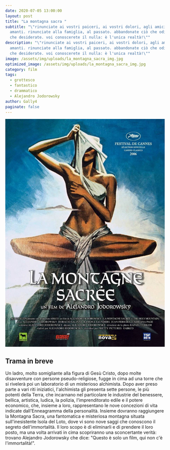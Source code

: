 ```yaml
---
date: 2020-07-05 13:00:00
layout: post
title: "La montagna sacra "
subtitle: "\"rinunciate ai vostri paiceri, ai vostri dolori, agli amici, agli
  amanti. rinunciate alla famiglia, al passato. abbandonate ciò che odiate, ciò
  che desiderate. voi conoscerete il nulla: è l'unica realtà!\""
description: "\"rinunciate ai vostri paiceri, ai vostri dolori, agli amici, agli
  amanti. rinunciate alla famiglia, al passato. abbandonate ciò che odiate, ciò
  che desiderate. voi conoscerete il nulla: è l'unica realtà!\""
image: /assets/img/uploads/la_montagna_sacra_img.jpg
optimized_image: /assets/img/uploads/la_montagna_sacra_img.jpg
category: film
tags:
  - grottesco
  - fantastico
  - drammatico
  - Alejandro Jodorowsky
author: Gally4
paginate: false
---
```

![](/assets/img/uploads/la_montagna-sacra_locandina.jpeg)

## Trama in breve

Un ladro, molto somigliante alla figura di Gesù Cristo, dopo molte disavventure con persone pseudo-religiose, fugge in cima ad una torre che si rivelerà poi un laboratorio di un misterioso alchimista. Dopo aver preso parte a vari riti iniziatici, l'alchimista gli presenta sette persone, le più potenti della Terra, che incarnano nel particolare le industrie del benessere, bellica, artistica, ludica, la polizia, l'imprenditorato edile e il potere economico, che, insieme a loro, rappresentano le nove concezioni di vita indicate dall'Enneagramma della personalità. Insieme dovranno raggiungere la Montagna Sacra, una fantomatica e misteriosa montagna situata sull'inesistente Isola del Loto, dove vi sono nove saggi che conoscono il segreto dell'immortalità. Il loro scopo è di eliminarli e di prendere il loro posto, ma una volta arrivati in cima scopriranno una sconcertante verità: trovano Alejandro Jodorowsky che dice: "Questo è solo un film, qui non c'è l'immortalità!".